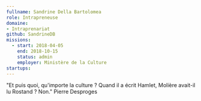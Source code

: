 ```yaml
---
fullname: Sandrine Della Bartolomea
role: Intrapreneuse
domaine: 
- Intraprenariat
github: SandrineDB
missions:
  - start: 2018-04-05
    end: 2018-10-15
    status: admin
    employer: Ministère de la Culture
startups:
---
```


"Et puis quoi, qu'importe la culture ? Quand il a écrit Hamlet, Molière avait-il lu Rostand ? Non." Pierre Desproges
